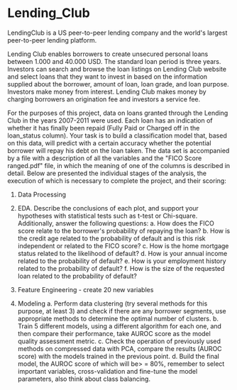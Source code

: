 # Lending_Club

LendingClub is a US peer-to-peer lending company and the world's largest peer-to-peer lending platform.

Lending Club enables borrowers to create unsecured personal loans between 1.000 and 40.000 USD. The standard loan period is three years. Investors can search and browse the loan listings on Lending Club website and select loans that they want to invest in based on the information supplied about the borrower, amount of loan, loan grade, and loan purpose. Investors make money from interest. Lending Club makes money by charging borrowers an origination fee and investors a service fee.

For the purposes of this project, data on loans granted through the Lending Club in the years 2007-2011 were used. Each loan has an indication of whether it has finally been repaid (Fully Paid or Charged off in the loan_status column). Your task is to build a classification model that, based on this data, will predict with a certain accuracy whether the potential borrower will repay his debt on the loan taken. The data set is accompanied by a file with a description of all the variables and the "FICO Score ranged.pdf" file, in which the meaning of one of the columns is described in detail. Below are presented the individual stages of the analysis, the execution of which is necessary to complete the project, and their scoring:

1. Data Processing
2. EDA. Describe the conclusions of each plot, and support your hypotheses with statistical tests such as t-test or Chi-square.
Additionally, answer the following questions: 
  a. How does the FICO score relate to the borrower's probability of repaying the loan? 
  b. How is the credit age related to the probability of default and is this risk independent or related to the FICO score? 
  c. How is the home mortgage status related to the likelihood of default? 
  d. How is your annual income related to the probability of default? 
  e. How is your employment history related to the probability of default? 
  f. How is the size of the requested loan related to the probability of default?

3. Feature Engineering - create 20 new variables
4. Modeling
  a. Perform data clustering (try several methods for this purpose, at least 3) and check if there are any borrower segments, use appropriate methods to determine the optimal number of clusters.
  b. Train 5 different models, using a different algorithm for each one, and then compare their performance, take AUROC score as the model quality assessment metric.
  c. Check the operation of previously used methods on compressed data with PCA, compare the results (AUROC score) with the models trained in the previous point. 
  d. Build the final model, the AUROC score of which will be> = 80%, remember to select important variables, cross-validation and fine-tune the model parameters, also think about class balancing.
